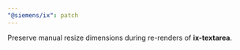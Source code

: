 ```yaml
---
"@siemens/ix": patch
---
```


Preserve manual resize dimensions during re-renders of **ix-textarea**.
